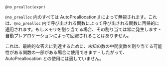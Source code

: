 ```
@no_prealloc(expr)
```

`@no_prealloc` 内のすべては AutoPreallocation.jl によって無視されます。これは、`@no_prealloc` 内で呼び出される関数によって呼び出される関数に再帰的に適用されます。もしメモリを割り当てる場合、その割り当ては常に発生します - 自動プレアロケーションによって回避されることはありません。

これは、最終的な答えに到達するために、未知の数の中間変数を割り当てる可能性がある関数の一部がある場合に使用できます - したがって、AutoPreallocation との使用には適していません。
